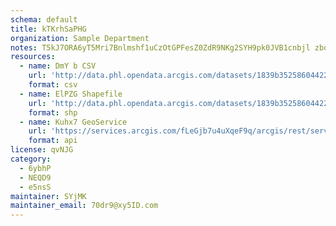 ```yaml
---
schema: default
title: kTKrhSaPHG 
organization: Sample Department 
notes: T5kJ7ORA6yT5Mri7Bnlmshf1uCzOtGPFesZ0ZdR9NKg2SYH9pk0JVB1cnbjl zbqVvaQKm4W3X8UCFqD2GDxohedoLwgv4ytcE8a 
resources:
  - name: DmY b CSV
    url: 'http://data.phl.opendata.arcgis.com/datasets/1839b35258604422b0b520cbb668df0d_0.csv'
    format: csv
  - name: ElPZG Shapefile
    url: 'http://data.phl.opendata.arcgis.com/datasets/1839b35258604422b0b520cbb668df0d_0.zip'
    format: shp
  - name: Kuhx7 GeoService
    url: 'https://services.arcgis.com/fLeGjb7u4uXqeF9q/arcgis/rest/services/Air_Monitoring_Stations/FeatureServer/0/query'
    format: api
license: qvNJG 
category:
  - 6ybhP 
  - NEQD9 
  - e5nsS 
maintainer: SYjMK  
maintainer_email: 70dr9@xy5ID.com
---
```

